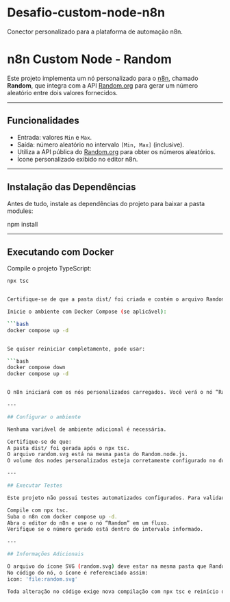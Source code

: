 # Desafio-custom-node-n8n
Conector personalizado para a plataforma de automação n8n.

#  n8n Custom Node - Random

Este projeto implementa um nó personalizado para o [n8n](https://n8n.io), chamado **Random**, que integra com a API [Random.org](https://www.random.org/) para gerar um número aleatório entre dois valores fornecidos.

---

##  Funcionalidades

- Entrada: valores `Min` e `Max`.
- Saída: número aleatório no intervalo `[Min, Max]` (inclusive).
- Utiliza a API pública do [Random.org](https://www.random.org/integers/) para obter os números aleatórios.
- Ícone personalizado exibido no editor n8n.

---

##  Instalação das Dependências

Antes de tudo, instale as dependências do projeto para baixar a pasta modules:


npm install

---

## Executando com Docker
Compile o projeto TypeScript:

```bash
npx tsc


Certifique-se de que a pasta dist/ foi criada e contém o arquivo Random.node.js.

Inicie o ambiente com Docker Compose (se aplicável):

```bash
docker compose up -d


Se quiser reiniciar completamente, pode usar:

```bash
docker compose down
docker compose up -d


O n8n iniciará com os nós personalizados carregados. Você verá o nó “Random” disponível no editor.

---

## Configurar o ambiente

Nenhuma variável de ambiente adicional é necessária.

Certifique-se de que:
A pasta dist/ foi gerada após o npx tsc.
O arquivo random.svg está na mesma pasta do Random.node.js.
O volume dos nodes personalizados esteja corretamente configurado no docker-compose.yml.

---

## Executar Testes

Este projeto não possui testes automatizados configurados. Para validar o funcionamento:

Compile com npx tsc.
Suba o n8n com docker compose up -d.
Abra o editor do n8n e use o nó “Random” em um fluxo.
Verifique se o número gerado está dentro do intervalo informado.

---

## Informações Adicionais

O arquivo do ícone SVG (random.svg) deve estar na mesma pasta que Random.node.ts.
No código do nó, o ícone é referenciado assim:
icon: 'file:random.svg'

Toda alteração no código exige nova compilação com npx tsc e reinício do container.
